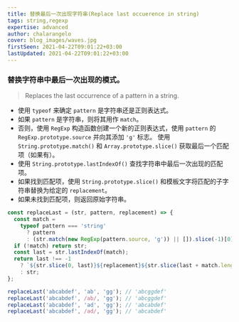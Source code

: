 ```yaml
---
title: 替换最后一次出现字符串(Replace last occuerence in string)
tags: string,regexp
expertise: advanced
author: chalarangelo
cover: blog_images/waves.jpg
firstSeen: 2021-04-22T09:01:22+03:00
lastUpdated: 2021-04-22T09:01:22+03:00
---
```


### 替换字符串中最后一次出现的模式。
> Replaces the last occurrence of a pattern in a string.

- 使用 `typeof` 来确定 `pattern` 是字符串还是正则表达式。
- 如果 `pattern` 是字符串，则将其用作 `match`。
- 否则，使用 `RegExp` 构造函数创建一个新的正则表达式，使用 `pattern` 的 `RegExp.prototype.source` 并向其添加 `'g'` 标志。 使用 `String.prototype.match()` 和 `Array.prototype.slice()` 获取最后一个匹配项（如果有）。
- 使用 `String.prototype.lastIndexOf()` 查找字符串中最后一次出现的匹配项。
- 如果找到匹配项，使用 `String.prototype.slice()` 和模板文字将匹配的子字符串替换为给定的 `replacement`。
- 如果未找到匹配项，则返回原始字符串。

```js
const replaceLast = (str, pattern, replacement) => {
  const match =
    typeof pattern === 'string'
      ? pattern
      : (str.match(new RegExp(pattern.source, 'g')) || []).slice(-1)[0];
  if (!match) return str;
  const last = str.lastIndexOf(match);
  return last !== -1
    ? `${str.slice(0, last)}${replacement}${str.slice(last + match.length)}`
    : str;
};
```

```js
replaceLast('abcabdef', 'ab', 'gg'); // 'abcggdef'
replaceLast('abcabdef', /ab/, 'gg'); // 'abcggdef'
replaceLast('abcabdef', 'ad', 'gg'); // 'abcabdef'
replaceLast('abcabdef', /ad/, 'gg'); // 'abcabdef'
```
